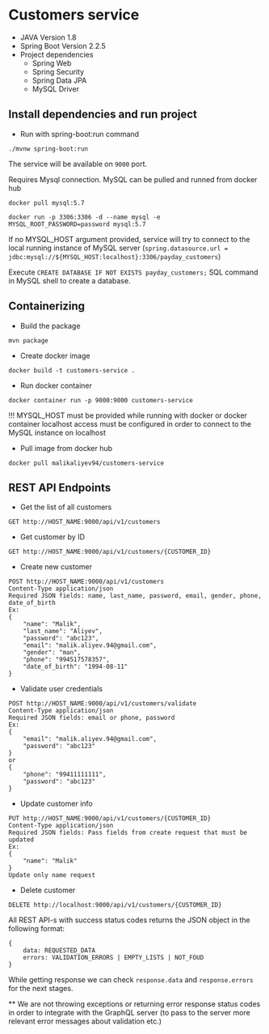 # Customers service
- JAVA Version 1.8
- Spring Boot Version 2.2.5
- Project dependencies
    - Spring Web
    - Spring Security
    - Spring Data JPA
    - MySQL Driver

## Install dependencies and run project
- Run with spring-boot:run command

```
./mvnw spring-boot:run
```

The service will be available on ```9000``` port.

Requires Mysql connection. 
MySQL can be pulled and runned from docker hub
```
docker pull mysql:5.7

docker run -p 3306:3306 -d --name mysql -e MYSQL_ROOT_PASSWORD=password mysql:5.7
```

If no MYSQL_HOST argument provided, service will try to connect to the local running instance of MySQL server (```spring.datasource.url = jdbc:mysql://${MYSQL_HOST:localhost}:3306/payday_customers```)

Execute ```CREATE DATABASE IF NOT EXISTS payday_customers;``` SQL command in MySQL shell to create a database.

## Containerizing
- Build the package 
```
mvn package
```
- Create docker image
```
docker build -t customers-service .
```
- Run docker container
```
docker container run -p 9000:9000 customers-service
```
!!! MYSQL_HOST must be provided while running with docker or docker container localhost access must be configured in order to connect to the MySQL instance on localhost

- Pull image from docker hub
```
docker pull malikaliyev94/customers-service
```

## REST API Endpoints
- Get the list of all customers
```
GET http://HOST_NAME:9000/api/v1/customers
```
- Get customer by ID
```
GET http://HOST_NAME:9000/api/v1/customers/{CUSTOMER_ID}
```
- Create new customer
```
POST http://HOST_NAME:9000/api/v1/customers
Content-Type application/json
Required JSON fields: name, last_name, password, email, gender, phone, date_of_birth
Ex:
{
	"name": "Malik",
	"last_name": "Aliyev",
	"password": "abc123",
	"email": "malik.aliyev.94@gmail.com",
	"gender": "man",
	"phone": "994517578357",
	"date_of_birth": "1994-08-11"
}
```
- Validate user credentials
```
POST http://HOST_NAME:9000/api/v1/customers/validate
Content-Type application/json
Required JSON fields: email or phone, password
Ex:
{
	"email": "malik.aliyev.94@gmail.com",
	"password": "abc123"
}
or
{
	"phone": "99411111111",
	"password": "abc123"
}
```
- Update customer info
```
PUT http://HOST_NAME:9000/api/v1/customers/{CUSTOMER_ID}
Content-Type application/json
Required JSON fields: Pass fields from create request that must be updated
Ex:
{
	"name": "Malik"
}
Update only name request

```
- Delete customer
```
DELETE http://localhost:9000/api/v1/customers/{CUSTOMER_ID}
```

All REST API-s with success status codes returns the JSON object in the following format:
```
{
    data: REQUESTED_DATA
    errors: VALIDATION_ERRORS | EMPTY_LISTS | NOT_FOUD
}
```

While getting response we can check ```response.data``` and ```response.errors``` for the next stages. 

** We are not throwing exceptions or returning error response status codes in order to integrate with the GraphQL server (to pass to the server more relevant error messages about validation etc.)
